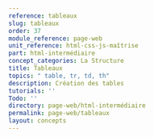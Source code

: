 ```yaml
---
reference: tableaux
slug: tableaux
order: 37
module_reference: page-web
unit_reference: html-css-js-maîtrise
part: html-intermédiaire
concept_categories: La Structure
title: Tableaux
topics: " table, tr, td, th"
description: Création des tables
tutorials: ''
Todo: ''
directory: page-web/html-intermédiaire
permalink: page-web/tableaux
layout: concepts
---
```

